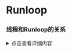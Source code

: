 # Runloop
### 线程和Runloop的关系
<details>
  <summary>点击查看详细内容</font></summary>
  - 1. runloop和线程是一一对应的，一个runloop对应一个核心线程，为什么或是核心的，因为runloop是可以嵌套的，但是核心只能有一个，他们的关系保存在一个全局的字典里。
  - 2. runloop是来管理线程的，当线程的runloop被开启后，线程会在执行完任务后进入休眠状态，有了任务就会被唤醒去执行任务。
  - 3. runloop在第一次被创建，在线程结束时销毁。
  - 4. 对于主线程来说，runloop在程序启动就创建好了。
  - 5. 对于子线程来说，runloop是懒加载的，只有当我们使用时才会被创建，所以子线程用定时器要注意，确保线程的runloop被创建，不然定时器不会回调。
  
  